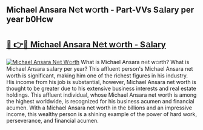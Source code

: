 ## Michael Ansara N𝚎t w𝚘rth - Part-VVs S𝚊lary per year b0Hcw

# <h2><a href="http://gc38y15.nevu.top/?p=Michael+Ansara">🔗 👉🔴 Michael Ansara N𝚎t w𝚘rth - S𝚊lary</a></h2>

[![Michael Ansara N𝚎t W𝚘rth](https://i.imgur.com/Oavwk0R.jpeg)](http://gc38y15.nevu.top/?p=Michael+Ansara)
What is Michael Ansara n𝚎t w𝚘rth? What is Michael Ansara s𝚊lary per year?
This affluent person's Michael Ansara net worth is significant, making him one of the richest figures in his industry. His income from his job is substantial, however, Michael Ansara net worth is thought to be greater due to his extensive business interests and real estate holdings. This affluent individual, whose Michael Ansara net worth is among the highest worldwide, is recognized for his business acumen and financial acumen. With a Michael Ansara net worth in the billions and an impressive income, this wealthy person is a shining example of the power of hard work, perseverance, and financial acumen.
